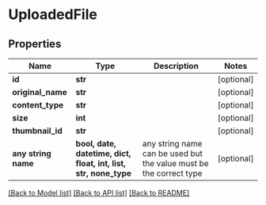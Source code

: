 # UploadedFile


## Properties
Name | Type | Description | Notes
------------ | ------------- | ------------- | -------------
**id** | **str** |  | [optional] 
**original_name** | **str** |  | [optional] 
**content_type** | **str** |  | [optional] 
**size** | **int** |  | [optional] 
**thumbnail_id** | **str** |  | [optional] 
**any string name** | **bool, date, datetime, dict, float, int, list, str, none_type** | any string name can be used but the value must be the correct type | [optional]

[[Back to Model list]](../README.md#documentation-for-models) [[Back to API list]](../README.md#documentation-for-api-endpoints) [[Back to README]](../README.md)


